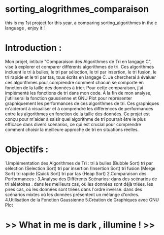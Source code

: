 # sorting_alogrithmes_comparaison
this is my 1st project for this year, a comparing sorting_algorithmes in the c language , enjoy it !
# Introduction :
Mon projet, intitulé "Comparaison des Algorithmes de Tri en langage C", vise à explorer et comparer différents algorithmes de tri. Ces algorithmes incluent le tri à bulles, le tri par sélection, le tri par insertion, le tri fusion, le tri rapide et le tri par tas, tous écrits en langage C.
Je chercherai à évaluer ces algorithmes pour comprendre comment chacun se comporte en fonction de la taille des données à trier. Pour cette comparaison, j'ai implémenté les fonctions de tri dans mon code.
À la fin de mon analyse, j'utiliserai la fonction gaussienne et GNU Plot pour représenter graphiquement les performances de ces algorithmes de tri. Ces graphiques m'aideront à visualiser et à comprendre les différences de performances entre les algorithmes en fonction de la taille des données.
Ce projet est conçu pour m'aider à saisir quel algorithme de tri pourrait être le plus efficace dans divers scénarios, ce qui est crucial pour comprendre comment choisir la meilleure approche de tri en situations réelles.
# Objectifs :
1.Implémentation des Algorithmes de Tri  :
	tri à bulles (Bubble Sort)
	tri par sélection (Selection Sort)
	tri par insertion (Insertion Sort)
	tri fusion (Merge Sort)
	tri rapide (Quick Sort)
	tri par tas  (Heap Sort)
2.Comparaison des Performances :
3.Analyse des Différents Scénarios:
	dans des scénarios de tri aléatoires .
	dans les meilleurs cas, où les données sont déjà triées.
	les pires cas, où les données sont triées dans l'ordre inverse.
	dans des scénarios mixtes où les données présentent un mélange d'ordres.
4.Utilisation de la Fonction Gaussienne
5.Création de Graphiques avec GNU Plot


# >> What in me is dark , illumine ! >>

